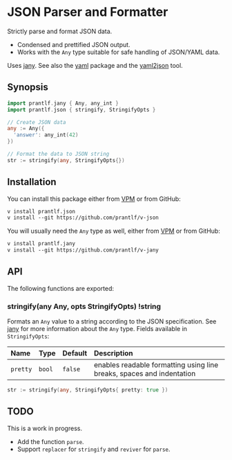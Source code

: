 # JSON Parser and Formatter

Strictly parse and format JSON data.

* Condensed and prettified JSON output.
* Works with the `Any` type suitable for safe handling of JSON/YAML data.

Uses [jany]. See also the [yaml] package and the [yaml2json] tool.

## Synopsis

```go
import prantlf.jany { Any, any_int }
import prantlf.json { stringify, StringifyOpts }

// Create JSON data
any := Any({
  'answer': any_int(42)
})

// Format the data to JSON string
str := stringify(any, StringifyOpts{})
```

## Installation

You can install this package either from [VPM] or from GitHub:

```txt
v install prantlf.json
v install --git https://github.com/prantlf/v-json
```

You will usually need the `Any` type as well, either from [VPM] or from GitHub:

```txt
v install prantlf.jany
v install --git https://github.com/prantlf/v-jany
```

## API

The following functions are exported:

### stringify(any Any, opts StringifyOpts) !string

Formats an `Any` value to a string according to the JSON specification. See [jany] for more information about the `Any` type. Fields available in `StringifyOpts`:

| Name     | Type   | Default | Description                                                           |
|:---------|:-------|:--------|:----------------------------------------------------------------------|
| `pretty` | `bool` | `false` | enables readable formatting using line breaks, spaces and indentation |

```go
str := stringify(any, StringifyOpts{ pretty: true })
```

## TODO

This is a work in progress.

* Add the function `parse`.
* Support `replacer` for `stringify` and `reviver` for `parse`.

[VPM]: https://vpm.vlang.io/packages/prantlf.jany
[jany]: https://github.com/prantlf/v-jany
[yaml]: https://github.com/prantlf/v-yaml
[yaml2json]: https://github.com/prantlf/v-yaml2json
